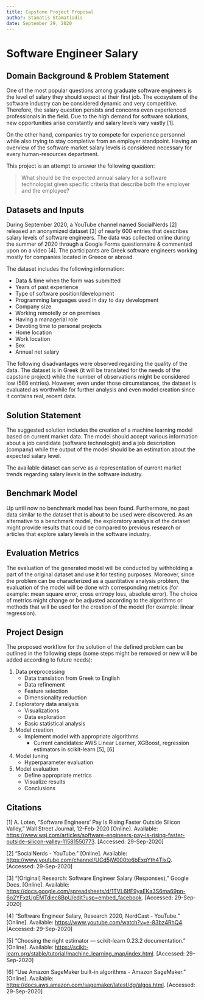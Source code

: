 ```yaml
---
title: Capstone Project Proposal
author: Stamatis Stamatiadis
date: September 29, 2020
---
```


# Software Engineer Salary

## Domain Background & Problem Statement

One of the most popular questions among graduate software engineers is the level of salary they should expect at their first job. The ecosystem of the software industry can be considered dynamic and very competitive. Therefore, the salary question persists and concerns even experienced professionals in the field. Due to the high demand for software solutions, new opportunities arise constantly and salary levels vary vastly [1].

On the other hand, companies try to compete for experience personnel while also trying to stay completive from an employer standpoint. Having an overview of the software market salary levels is considered necessary for every human-resources department.

This project is an attempt to answer the following question:

> What should be the expected annual salary for a software technologist given specific criteria that describe both the employer and the employee?

## Datasets and Inputs

During September 2020, a YouTube channel named SocialNerds [2] released an anonymized dataset [3] of nearly 600 entries that describes salary levels of software engineers. The data was collected online during the summer of 2020 through a Google Forms questionnaire & commented upon on a video [4]. The participants are Greek software engineers working mostly for companies located in Greece or abroad.

The dataset includes the following information:

- Data & time when the form was submitted
- Years of past experience
- Type of software position/development
- Programming languages used in day to day development
- Company size
- Working remotelly or on premises
- Having a managerial role
- Devoting time to personal projects
- Home location
- Work location
- Sex
- Annual net salary

The following disadvantages were observed regarding the quality of the data. The dataset is in Greek (it will be translated for the needs of the capstone project) while the number of observations might be considered low (586 entries). However, even under those circumstances, the dataset is evaluated as worthwhile for further analysis and even model creation since it contains real, recent data.

## Solution Statement

The suggested solution includes the creation of a machine learning model based on current market data. The model should accept various information about a job candidate (software technologist) and a job description (company) while the output of the model should be an estimation about the expected salary level.

The available dataset can serve as a representation of current market trends regarding salary levels in the software industry.

## Benchmark Model

Up until now no benchmark model has been found. Furthermore, no past data similar to the dataset that is about to be used were discovered. As an alternative to a benchmark model, the exploratory analysis of the dataset might provide results that could be compared to previous research or articles that explore salary levels in the software industry.

## Evaluation Metrics

The evaluation of the generated model will be conducted by withholding a part of the original dataset and use it for testing purposes. Moreover, since the problem can be characterized as a quantitative analysis problem, the evaluation of the model will be done with corresponding metrics (for example: mean square error, cross entropy loss, absolute error). The choice of metrics might change or be adjusted according to the algorithms or methods that will be used for the creation of the model (for example: linear regression).

## Project Design

The proposed workflow for the solution of the defined problem can be outlined in the following steps (some steps might be removed or new will be added according to future needs):

1. Data preprocessing
    - Data translation from Greek to English
    - Data refinement
    - Feature selection
    - Dimensionality reduction
1. Exploratory data analysis
    - Visualizations
    - Data exploration
    - Basic statistical analysis
1. Model creation
    - Implement model with appropriate algorithms
        - Current candidates: AWS Linear Learner, XGBoost, regression estimators in scikit-learn [5], [6]
1. Model tuning
    - Hyperparameter evaluation
1. Model evaluation
    - Define appropriate metrics
    - Visualize results
    - Conclusions

## Citations

[1] A. Loten, “Software Engineers’ Pay Is Rising Faster Outside Silicon Valley,” Wall Street Journal, 12-Feb-2020 [Online]. Available: https://www.wsj.com/articles/software-engineers-pay-is-rising-faster-outside-silicon-valley-11581550773. [Accessed: 29-Sep-2020]

[2] “SocialNerds - YouTube.”  [Online]. Available: https://www.youtube.com/channel/UCd5jW000te6bExqYth4TIxQ. [Accessed: 29-Sep-2020]

[3] “[Original] Research: Software Engineer Salary (Responses),” Google Docs.  [Online]. Available: https://docs.google.com/spreadsheets/d/1TVL6IfF9yaEKa3S6ma69pn-6o2YFxzUgEMTdiec8BpU/edit?usp=embed_facebook. [Accessed: 29-Sep-2020]

[4] “Software Engineer Salary, Research 2020, NerdCast - YouTube.”  [Online]. Available: https://www.youtube.com/watch?v=e-83bz4RhQ4. [Accessed: 29-Sep-2020]

[5] “Choosing the right estimator — scikit-learn 0.23.2 documentation.” [Online]. Available: https://scikit-learn.org/stable/tutorial/machine_learning_map/index.html. [Accessed: 29-Sep-2020]

[6] “Use Amazon SageMaker built-in algorithms - Amazon SageMaker.” [Online]. Available: https://docs.aws.amazon.com/sagemaker/latest/dg/algos.html. [Accessed: 29-Sep-2020]